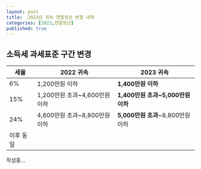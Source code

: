 ```yaml
---
layout: post
title:  2023년 귀속 연말정산 변경 내역
categories: [2023,연말정산]
published: true
---
```


## 소득세 과세표준 구간 변경

|세율|2022 귀속|2023 귀속|
|---|---------|---------|
|6%|1,200만원 이하|**1,400만원 이하**|
|15%|1,200만원 초과~4,600만원 이하|**1,400만원 초과~5,000만원 이하**|
|24%|4,600만원 초과~8,800만원 이하|**5,000만원 초과**~8,800만원 이하|
|이후 동일|

작성중...


